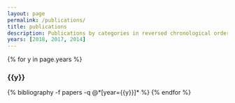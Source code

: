 ```yaml
---
layout: page
permalink: /publications/
title: publications
description: Publications by categories in reversed chronological order. Generated by jekyll-scholar.
years: [2018, 2017, 2014]
---
```


{% for y in page.years %}
  <h3 class="year">{{y}}</h3>
  {% bibliography -f papers -q @*[year={{y}}]* %}
{% endfor %}
